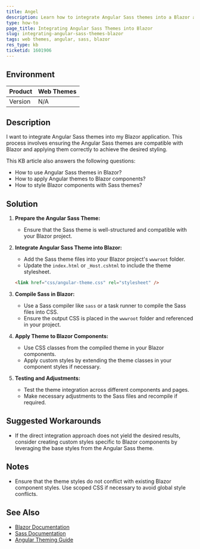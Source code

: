 ```yaml
---
title: Angel
description: Learn how to integrate Angular Sass themes into a Blazor application effectively.
type: how-to
page_title: Integrating Angular Sass Themes into Blazor
slug: integrating-angular-sass-themes-blazor
tags: web themes, angular, sass, blazor
res_type: kb
ticketid: 1601906
---
```


## Environment

| Product | Web Themes |
| --- | --- |
| Version | N/A |

## Description

I want to integrate Angular Sass themes into my Blazor application. This process involves ensuring the Angular Sass themes are compatible with Blazor and applying them correctly to achieve the desired styling.

This KB article also answers the following questions:
- How to use Angular Sass themes in Blazor?
- How to apply Angular themes to Blazor components?
- How to style Blazor components with Sass themes?

## Solution

1. **Prepare the Angular Sass Theme:**
   - Ensure that the Sass theme is well-structured and compatible with your Blazor project. 

2. **Integrate Angular Sass Theme into Blazor:**
   - Add the Sass theme files into your Blazor project's `wwwroot` folder.
   - Update the `index.html` or `_Host.cshtml` to include the theme stylesheet.
   
   ```html
   <link href="css/angular-theme.css" rel="stylesheet" />
   ```

3. **Compile Sass in Blazor:**
   - Use a Sass compiler like `sass` or a task runner to compile the Sass files into CSS.
   - Ensure the output CSS is placed in the `wwwroot` folder and referenced in your project.

4. **Apply Theme to Blazor Components:**
   - Use CSS classes from the compiled theme in your Blazor components.
   - Apply custom styles by extending the theme classes in your component styles if necessary.

5. **Testing and Adjustments:**
   - Test the theme integration across different components and pages.
   - Make necessary adjustments to the Sass files and recompile if required.

## Suggested Workarounds

- If the direct integration approach does not yield the desired results, consider creating custom styles specific to Blazor components by leveraging the base styles from the Angular Sass theme.

## Notes

- Ensure that the theme styles do not conflict with existing Blazor component styles. Use scoped CSS if necessary to avoid global style conflicts.

## See Also

- [Blazor Documentation](https://docs.microsoft.com/en-us/aspnet/core/blazor/)
- [Sass Documentation](https://sass-lang.com/documentation)
- [Angular Theming Guide](https://angular.io/guide/theming)
